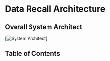 # **Data Recall Architecture**

## **Overall System Architect**

[![System Architect](http://git.mqsolutions.vn:1207/MQ-AI/Data-Recall-System/blob/main/images/Data_recall_arch.png)]

## **Table of Contents**

